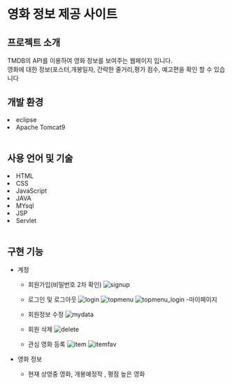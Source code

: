 <h1>영화 정보 제공 사이트</h1>

<h2>프로젝트 소개</h2>
TMDB의 API를 이용하여 영화 정보를 보여주는 웹페이지 입니다.<br>
영화에 대한 정보(포스터,개봉일자, 간략한 줄거리,평가 점수, 예고편을 확인 할 수 있습니다
<br>
<h2>개발 환경</h2>
<li>eclipse</li>
<li>Apache Tomcat9</li>

<br>
<h2>사용 언어 및 기술</h2>
<li>HTML</li>
<li>CSS</li>
<li>JavaScript</li>
<li>JAVA</li>
<li>MYsql</li>
<li>JSP</li>
<li>Servlet</li>

<br>
<h2>구현 기능</h2>

* 계정
  - 회원가입(비밀번호 2차 확인)
  ![signup](https://user-images.githubusercontent.com/69191696/163355840-e978a829-e83d-4953-b7e4-144a4e53ff1f.JPG)

  - 로그인 및 로그아웃
  ![login](https://user-images.githubusercontent.com/69191696/163355993-5edcf09e-9b8a-4028-971f-c2910938b6a2.JPG)
  ![topmenu](https://user-images.githubusercontent.com/69191696/163356186-c7819378-fb1a-470e-848c-c998df70d688.JPG)
  ![topmenu_login](https://user-images.githubusercontent.com/69191696/163356203-ccfee50b-6c82-49ff-b50b-f6d510598722.JPG)
  -마이페이지
  
  - 회원정보 수정
  ![mydata](https://user-images.githubusercontent.com/69191696/163356083-cd70568a-98ef-44b6-99eb-05248c629b0b.JPG)
  - 회원 삭제
  ![delete](https://user-images.githubusercontent.com/69191696/163356599-e760dffa-ef4a-4ea5-94c2-b53491a641ce.JPG)
  - 관심 영화 등록
  ![item](https://user-images.githubusercontent.com/69191696/163356644-a5f7f1b6-02c4-45a3-b4af-9bb4b35d7713.JPG)
  ![itemfav](https://user-images.githubusercontent.com/69191696/163356648-4a6c8c91-b607-422f-b257-ba2765c69d31.JPG)

* 영화 정보
  - 현재 상영중 영화, 개봉예정작 , 평점 높은 영화

